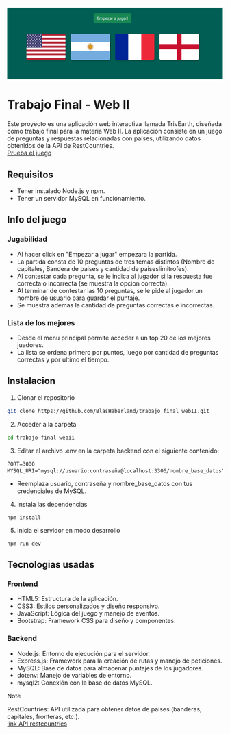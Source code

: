 ![Banderas](./frontend/img/banderas.png)
# Trabajo Final - Web II
Este proyecto es una aplicación web interactiva llamada TrivEarth, diseñada como trabajo final para la materia Web II. La aplicación consiste en un juego de preguntas y respuestas relacionadas con países, utilizando datos obtenidos de la API de RestCountries.  
[Prueba el juego](https://trabajo-final-webii-1.onrender.com/index.html)

## Requisitos
- Tener instalado Node.js y npm.
- Tener un servidor MySQL en funcionamiento.

## Info del juego
### Jugabilidad
- Al hacer click en "Empezar a jugar" empezara la partida.
- La partida consta de 10 preguntas de tres temas distintos (Nombre de capitales, Bandera de paises y cantidad de paiseslimitrofes).
- Al contestar cada pregunta, se le indica al jugador si la respuesta fue correcta o incorrecta (se muestra la opcion correcta).
- Al terminar de contestar las 10 preguntas, se le pide al jugador un nombre de usuario para guardar el puntaje.
- Se muestra ademas la cantidad de preguntas correctas e incorrectas.

### Lista de los mejores
- Desde el menu principal permite acceder a un top 20 de los mejores juadores.
- La lista se ordena primero por puntos, luego por cantidad de preguntas correctas y por ultimo el tiempo.

## Instalacion
1. Clonar el repositorio
```bash
git clone https://github.com/BlasHaberland/trabajo_final_webII.git
```
2. Acceder a la carpeta
```bash
cd trabajo-final-webii
```
3. Editar el archivo .env en la carpeta backend con el siguiente contenido:
```
PORT=3000
MYSQL_URI="mysql://usuario:contraseña@localhost:3306/nombre_base_datos"
```
- Reemplaza usuario, contraseña y nombre_base_datos con tus credenciales de MySQL.

4. Instala las dependencias
```
npm install
```
5. inicia el servidor en modo desarrollo
```
npm run dev
```

## Tecnologias usadas
### Frontend
- HTML5: Estructura de la aplicación.
- CSS3: Estilos personalizados y diseño responsivo.
- JavaScript: Lógica del juego y manejo de eventos.
- Bootstrap: Framework CSS para diseño y componentes.
  
### Backend
- Node.js: Entorno de ejecución para el servidor.
- Express.js: Framework para la creación de rutas y manejo de peticiones.
- MySQL: Base de datos para almacenar puntajes de los jugadores.
- dotenv: Manejo de variables de entorno.
- mysql2: Conexión con la base de datos MySQL.

> [!NOTE]
>RestCountries: API utilizada para obtener datos de países (banderas, capitales, fronteras, etc.).  
[link API restcountries](https://restcountries.com/)


